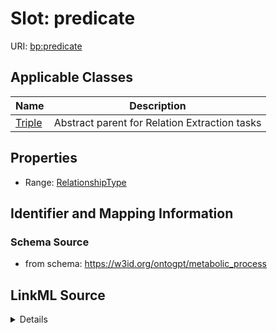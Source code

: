 # Slot: predicate

URI: [bp:predicate](http://w3id.org/ontogpt/metabolic-process-templatepredicate)



<!-- no inheritance hierarchy -->




## Applicable Classes

| Name | Description |
| --- | --- |
[Triple](Triple.md) | Abstract parent for Relation Extraction tasks






## Properties

* Range: [RelationshipType](RelationshipType.md)







## Identifier and Mapping Information







### Schema Source


* from schema: https://w3id.org/ontogpt/metabolic_process




## LinkML Source

<details>
```yaml
name: predicate
from_schema: https://w3id.org/ontogpt/metabolic_process
rank: 1000
alias: predicate
owner: Triple
domain_of:
- Triple
range: RelationshipType

```
</details>